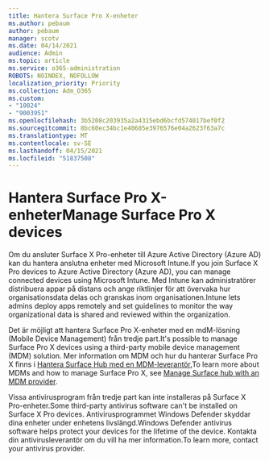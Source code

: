 ```yaml
---
title: Hantera Surface Pro X-enheter
ms.author: pebaum
author: pebaum
manager: scotv
ms.date: 04/14/2021
audience: Admin
ms.topic: article
ms.service: o365-administration
ROBOTS: NOINDEX, NOFOLLOW
localization_priority: Priority
ms.collection: Adm_O365
ms.custom:
- "10024"
- "9003951"
ms.openlocfilehash: 3b5208c203935a2a4315ebd6bcfd574017bef0f2
ms.sourcegitcommit: 8bc60ec34bc1e40685e3976576e04a2623f63a7c
ms.translationtype: MT
ms.contentlocale: sv-SE
ms.lasthandoff: 04/15/2021
ms.locfileid: "51837508"
---
```

# <a name="manage-surface-pro-x-devices"></a><span data-ttu-id="1fa84-102">Hantera Surface Pro X-enheter</span><span class="sxs-lookup"><span data-stu-id="1fa84-102">Manage Surface Pro X devices</span></span>

<span data-ttu-id="1fa84-103">Om du ansluter Surface X Pro-enheter till Azure Active Directory (Azure AD) kan du hantera anslutna enheter med Microsoft Intune.</span><span class="sxs-lookup"><span data-stu-id="1fa84-103">If you join Surface X Pro devices to Azure Active Directory (Azure AD), you can manage connected devices using Microsoft Intune.</span></span> <span data-ttu-id="1fa84-104">Med Intune kan administratörer distribuera appar på distans och ange riktlinjer för att övervaka hur organisationsdata delas och granskas inom organisationen.</span><span class="sxs-lookup"><span data-stu-id="1fa84-104">Intune lets admins deploy apps remotely and set guidelines to monitor the way organizational data is shared and reviewed within the organization.</span></span>

<span data-ttu-id="1fa84-105">Det är möjligt att hantera Surface Pro X-enheter med en mdM-lösning (Mobile Device Management) från tredje part.</span><span class="sxs-lookup"><span data-stu-id="1fa84-105">It's possible to manage Surface Pro X devices using a third-party mobile device management (MDM) solution.</span></span> <span data-ttu-id="1fa84-106">Mer information om MDM och hur du hanterar Surface Pro X finns i [Hantera Surface Hub med en MDM-leverantör.](https://docs.microsoft.com/surface-hub/manage-settings-with-mdm-for-surface-hub)</span><span class="sxs-lookup"><span data-stu-id="1fa84-106">To learn more about MDMs and how to manage Surface Pro X, see [Manage Surface hub with an MDM provider](https://docs.microsoft.com/surface-hub/manage-settings-with-mdm-for-surface-hub).</span></span>

<span data-ttu-id="1fa84-107">Vissa antivirusprogram från tredje part kan inte installeras på Surface X Pro-enheter.</span><span class="sxs-lookup"><span data-stu-id="1fa84-107">Some third-party antivirus software can't be installed on Surface X Pro devices.</span></span> <span data-ttu-id="1fa84-108">Antivirusprogrammet Windows Defender skyddar dina enheter under enhetens livslängd.</span><span class="sxs-lookup"><span data-stu-id="1fa84-108">Windows Defender antivirus software helps protect your devices for the lifetime of the device.</span></span> <span data-ttu-id="1fa84-109">Kontakta din antivirusleverantör om du vill ha mer information.</span><span class="sxs-lookup"><span data-stu-id="1fa84-109">To learn more, contact your antivirus provider.</span></span>


